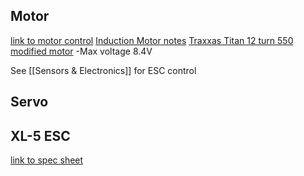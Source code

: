 ## Motor
[link to motor control](https://ctms.engin.umich.edu/CTMS/index.php?example=MotorSpeed&section=SystemModeling)
[Induction Motor notes](Documents/Induction_Motor_Notes.pdf)
[Traxxas Titan 12 turn 550 modified motor](https://traxxas.com/products/parts/motors/titan12T)
-Max voltage 8.4V

See [[Sensors & Electronics]] for ESC control

## Servo


## XL-5 ESC
[link to spec sheet](https://wustl.instructure.com/courses/99735/files/5827157?module_item_id=1688696)
